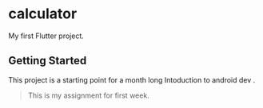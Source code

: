 # calculator

My first Flutter project.

## Getting Started

This project is a starting point for a month long Intoduction to android dev .

>This is my assignment for first week.
